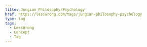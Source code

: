 ```yaml
---
title: Jungian Philosophy/Psychology
href: https://lesswrong.com/tags/jungian-philosophy-psychology
type: tag
tags:
  - LessWrong
  - Concept
  - Tag
---
```


